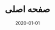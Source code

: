 ---
draft: false
title: "صفحه اصلی"
description: "شیرازلاگ  از افراد مختلف که به منظور تبادل اطلاعات در حوزه‌ی نرم‌افزارهای آزاد و متن‌باز دور هم جمع می‌شوند، تشکیل شده است. "
keywords: ["شیرازلاگ", "گنو/لینوکس", "متن‌باز", "نرم‌افزار آزاد", "لینوکس"]
date: "2020-01-01"
---
